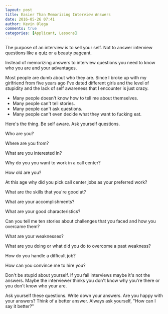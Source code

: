 ```yaml
---
layout: post
title: Easier Than Memorizing Interview Answers
date: 2016-05-26 07:41
author: Kevin Olega
comments: true
categories: [Applicant, Lessons]
---
```

The purpose of an interview is to sell your self. Not to answer interview questions like a quiz or a beauty pageant.

Instead of memorizing answers to interview questions you need to know who you are and your advantages.

Most people are dumb about who they are. Since I broke up with my girlfriend from five years ago I've dated different girls and the level of stupidity and the lack of self awareness that I encounter is just crazy.

*   Many people doesn't know how to tell me about themselves.
*   Many people can't tell stories.
*   Many people can't ask questions.
*   Many people can't even decide what they want to fucking eat.

Here's the thing. Be self aware. Ask yourself questions.

Who are you?

Where are you from?

What are you interested in?

Why do you you want to work in a call center?

How old are you?

At this age why did you pick call center jobs as your preferred work?

What are the skills that you're good at?

What are your accomplishments?

What are your good characteristics?

Can you tell me ten stories about challenges that you faced and how you overcame them?

What are your weaknesses?

What are you doing or what did you do to overcome a past weakness?

How do you handle a difficult job?

How can you convince me to hire you?

Don't be stupid about yourself. If you fail interviews maybe it's not the answers. Maybe the interviewer thinks you don't know why you're there or you don't know who your are.

Ask yourself these questions. Write down your answers. Are you happy with your answers? Think of a better answer. Always ask yourself, "How can I say it better?"
